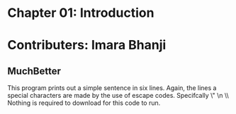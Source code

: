 # Chapter 01: Introduction
# Contributers: Imara Bhanji

## MuchBetter
This program prints out a simple sentence in six lines.
Again, the lines a special characters are made by the use of escape codes.
Specifcally \\" \n \\\\ 
Nothing is required to download for this code to run.
